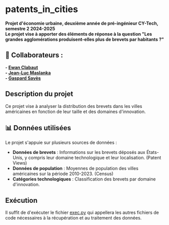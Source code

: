 # patents_in_cities

**Projet d'économie urbaine, deuxième année de pré-ingénieur CY-Tech, semestre 2 2024-2025**  
**Le projet vise à apporter des éléments de réponse à la question "Les grandes agglomérations produisent-elles plus de brevets par habitants ?"**

## :handshake: Collaborateurs :
**- [Ewan Clabaut](https://github.com/Clab-ewan)**  
**- [Jean-Luc Maslanka](https://github.com/JEAN-LUC7)**  
**- [Gaspard Savès](https://github.com/gaspardsaves)**


## Description du projet
Ce projet vise à analyser la distribution des brevets dans les villes américaines en fonction de leur taille et des domaines d'innovation.  

## 📊 Données utilisées
Le projet s'appuie sur plusieurs sources de données :  
- **Données de brevets** : Informations sur les brevets déposés aux États-Unis, y compris leur domaine technologique et leur localisation. (Patent Views)  
- **Données de population** : Moyennes de population des villes américaines sur la période 2010-2023. (Census)  
- **Catégories technologiques** : Classification des brevets par domaine d'innovation.  

## Exécution
Il suffit de d'exécuter le fichier [exec.py](exec.py) qui appellera les autres fichiers de code nécessaires à la récupération et au traitement des données.